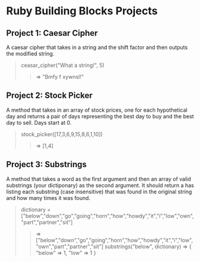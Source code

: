 # Ruby Building Blocks Projects 

## Project 1: Caesar Cipher
A caesar cipher that takes in a string and the shift factor and then outputs the modified string.

>ceasar_cipher("What a string!", 5)
>>=> "Bmfy f xywnsl!"

## Project 2: Stock Picker
A method that takes in an array of stock prices, one for each hypothetical day and returns a pair of days representing the best day to buy and the best day to sell. Days start at 0.

>stock_picker([17,3,6,9,15,8,6,1,10])
>>=> [1,4] 

## Project 3: Substrings
A method that takes a word as the first argument and then an array of valid substrings (your dictiponary) as the second argument. It should return a has listing each substring (case insensitive) that was found in the original string and how many times it was found.

> dictionary = ["below","down","go","going","horn","how","howdy","it","i","low","own","part","partner","sit"]
>> => ["below","down","go","going","horn","how","howdy","it","i","low","own","part","partner","sit"]
> substrings("below", dictionary)
>>=> { "below" => 1, "low" => 1 }
